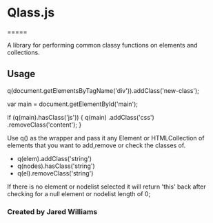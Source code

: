 # Qlass.js
=====

A library for performing common classy functions on elements and collections.

## Usage

<div id="main" class="content js"></div>

q(document.getElementsByTagName('div')).addClass('new-class');

var main = document.getElementById('main');

if (q(main).hasClass('js')) {
	q(main)
		.addClass('css')
		.removeClass('content');
}


Use q() as the wrapper and pass it any Element or HTMLCollection of elements that you want to add,remove or check the classes of.

 * q(elem).addClass('string')
 * q(nodes).hasClass('string')
 * q(el).removeClass('string')

 If there is no element or nodelist selected it will return 'this' back after checking for a null element or nodelist length of 0;


 ### Created by Jared Williams